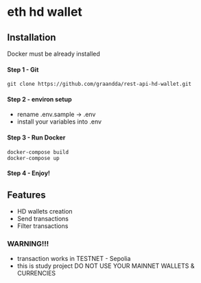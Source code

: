 # eth hd wallet

## Installation

Docker must be already installed

#### Step 1 - Git

```shell
git clone https://github.com/graandda/rest-api-hd-wallet.git
```

#### Step 2 - environ setup
* rename .env.sample -> .env
* install your variables into .env

#### Step 3 - Run Docker
```shell
docker-compose build
docker-compose up
```

#### Step 4 - Enjoy!
## Features

* HD wallets creation
* Send transactions
* Filter transactions

### WARNING!!!

- transaction works in TESTNET - Sepolia
- this is study project DO NOT USE YOUR MAINNET WALLETS & CURRENCIES
